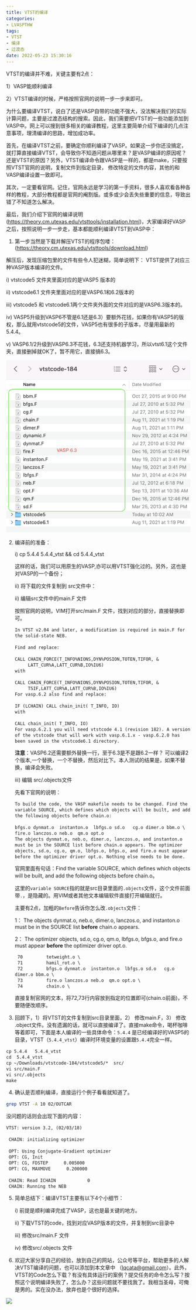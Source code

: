 ```yaml
---
title: VTST的编译
categories: 
- LVASPTHW
tags: 
- VTST
- 编译
- 过渡态
date: 2022-05-23 15:30:16
---
```


VTST的编译并不难，关键主要有2点：

1）VASP能顺利编译

2）VTST编译的时候，严格按照官网的说明一步一步来即可。


为什么要编译VTST，说白了还是VASP自带的功能不强大，没法解决我们的实际计算问题，主要是过渡态结构的搜索。因此，我们需要把VTST的一些功能添加到VASP中。网上可以搜到很多相关的编译教程，这里主要简单介绍下编译的几点注意事项，理清编译的思路，增加成功率。

首先，在编译VTST之前，要确定你顺利编译了VASP。如果这一步你还没搞定，就打算直接编译VTST，会导致你不知道问题从哪里来？是VASP编译的原因呢？还是VTST的原因？另外，VTST编译命令跟VASP是一样的，都是make，只要按照VTST官网的说明，复制文件到指定目录， 修改特定的文件内容，其他的和VASP编译设置一致即可。

其次，一定要看官网。记住，官网永远是学习的第一手资料，很多人喜欢看各种各样的教程，大部分教程都是官网的阉割版。或多或少会丢失些重要的信息，导致出错了不知道怎么解决。

最后，我们介绍下官网的编译说明 (https://theory.cm.utexas.edu/vtsttools/installation.html)，大家编译好VASP之后，按照说明一步一步走，基本都能顺利编译VTST到VASP中：

1. 第一步当然是下载并解压VTST的程序包喽：(https://theory.cm.utexas.edu/vtsttools/download.html)

解压后，发现压缩包里的文件有些令人犯迷糊，简单说明下： VTST提供了对应三种VASP版本编译的文件。

i)  vtstcode5 文件夹里面对应的是VASP5 版本的

ii) vtstcode6.1 文件夹里面对应的是VASP6.1和6.2版本的

iii) vtstcode5 和 vtstcode6.1两个文件夹外面的文件对应的是VASP6.3版本的。

iv) VASP5升级到VASP6不管是6.1还是6.3）要额外花钱，如果你有VASP5的版权，那么就用vtstcode5的文件，VASP5也有很多的子版本，尽量用最新的5.4.4。

v)  VASP6.1/2升级到VASP6.3不花钱，6.3还支持机器学习，所以vtst6.1这个文件夹，直接删掉就OK了，暂不用它，直接搞6.3。

![](A31/A31.png)


2) 编译前的准备：

   i) cp 5.4.4   5.4.4_vtst   && cd  5.4.4_vtst  

   这样的话，我们可以用原生的VASP,亦可以用VTST强化过的。另外，这也是对VASP的一个备份；

   ii) 将下载的文件复制到 src文件中： 

   ii) 编辑src文件中的main.F 文件

   按照官网的说明，VIM打开src/main.F 文件，找到对应的部分，直接替换即可。 

   

   ```
   In VTST v2.04 and later, a modification is required in main.F for the solid-state NEB.
   
   Find and replace:
   
   CALL CHAIN_FORCE(T_INFO%NIONS,DYN%POSION,TOTEN,TIFOR, &
        LATT_CUR%A,LATT_CUR%B,IO%IU6)
   with
   
   CALL CHAIN_FORCE(T_INFO%NIONS,DYN%POSION,TOTEN,TIFOR, &
        TSIF,LATT_CUR%A,LATT_CUR%B,IO%IU6)
   For vasp.6.2 also find and replace:
   
   IF (LCHAIN) CALL chain_init( T_INFO, IO)
   with
   
   CALL chain_init( T_INFO, IO)
   For vasp.6.2.1 you will need vtstcode 4.1 (revision 182). A version of the vtstcode that will work with vasp.6.1.x - vasp.6.2.0 has been saved in the vtstcode6.1 directory.
   ```

   **注意**：VASP6.2还需要额外替换一行，至于6.3是不是跟6.2一样？ 可以编译2个版本,一个替换，一个不替换，然后对比下。本人测试的结果是，如果不替换，编译会失败。

   
   iii) 编辑 src/.objects文件

   先看下官网的说明：

   ```
   To build the code, the VASP makefile needs to be changed. Find the variable SOURCE, which defines which objects will be built, and add the following objects before chain.o:
   
   bfgs.o dynmat.o  instanton.o  lbfgs.o sd.o   cg.o dimer.o bbm.o \
   fire.o lanczos.o neb.o  qm.o opt.o
   The objects dynmat.o, neb.o, dimer.o, lanczos.o, and instanton.o must be in the SOURCE list before chain.o appears. The optimizer objects, sd.o, cg.o, qm.o, lbfgs.o, bfgs.o, and fire.o must appear before the optimizer driver opt.o. Nothing else needs to be done. 
   ```

   官网里面有句话：Find the variable SOURCE, which defines which objects will be built, and add the following objects before chain.o。

   这里的`variable SOURCE`指的就是src目录里面的`.objects`文件，这个文件前面带`.`，是隐藏的。用VIM或者其他文本编辑软件直接打开编辑就行。

   主要有2点，加粗的`Before`告诉你怎么改`.objects`文件：

   1： The objects dynmat.o, neb.o, dimer.o, lanczos.o, and instanton.o must be in the SOURCE list **before** chain.o appears. 

   2： The optimizer objects, sd.o, cg.o, qm.o, lbfgs.o, bfgs.o, and fire.o must appear **before** the optimizer driver opt.o. 

   ```
    70         tetweight.o \
    71         hamil_rot.o \
    72         bfgs.o dynmat.o  instanton.o  lbfgs.o sd.o   cg.o dimer.o bbm.o \
    73         fire.o lanczos.o neb.o  qm.o opt.o \
    74         chain.o \
   ```

   直接复制官网的文本，将72,73行内容放到指定的位置即可(chain.o前面)，不要随便改顺序。

3) 回顾下，1）将VTST的文件复制到src目录里面，2） 修改main.F，3） 修改 .object文件。没有遗漏的话，就可以直接编译了。直接make命令，喝杯咖啡等着即可，下面是本人编译的一些具体命令：`5.4.4` 是已经编译好的VASP5的目录，VTST（`5.4.4_vtst`）编译时环境变量的设置跟`5.4.4`完全一样。

```
cp 5.4.4   5.4.4_vtst  
cd  5.4.4_vtst  
cp ~/Downloads/vtstcode-184/vtstcode5/*  src/
vi src/main.F
vi src/.objects
make 
```

4. 确认是否顺利编译，直接运行个例子看看就知道了。

```bash
grep VTST -A 10 02/OUTCAR
```

没问题的话则会出现下面的内容：

```
VTST: version 3.2, (02/03/18)

 CHAIN: initializing optimizer
 
 OPT: Using Conjugate-Gradient optimizer
 OPT: CG, Init
 OPT: CG, FDSTEP      0.005000
 OPT: CG, MAXMOVE      0.200000
 
 CHAIN: Read ICHAIN            0
 CHAIN: Running the NEB
```



5. 简单总结下：编译VTST主要有以下4个小细节：

   i) 前提是顺利编译完成了VASP，这也是最关键的地方。

   ii) 下载VTST的code，找到对应VASP版本的文件，并复制到src目录中

   iii) 修改src/main.F 文件

   iv) 修改src/.objects 文件

6. 欢迎大家分享自己的经验，放到自己的网站，公众号等平台，帮助更多的人解决VTST编译的问题，也可以添加到本文章中 （lqcata@gmail.com）。此外，VTST的Code怎么下载？有没有具体运行的案例？提交任务的命令怎么写？按照这个说明编译失败了，怎么办？这些问题就不要找我了。我相当圣母，可俺是男的。实在没办法，放弃也是个很好的选择。



![](/Users/qli/Dropbox/LVTHW/source/_posts/A30/qrcode.png)
